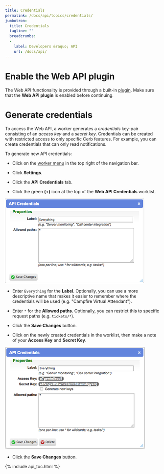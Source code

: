 ```yaml
---
title: Credentials
permalink: /docs/api/topics/credentials/
jumbotron:
  title: Credentials
  tagline: ""
  breadcrumbs:
  -
    label: Developers &raquo; API
    url: /docs/api/
---
```


# Enable the Web API plugin

The Web API functionality is provided through a built-in [plugin](/docs/plugins/). Make sure that the **Web API plugin** is enabled before continuing.

# Generate credentials

To access the Web API, a worker generates a *credentials* key-pair consisting of an *access key* and a *secret key*.  Credentials can be created with restricted access to only specific Cerb features. For example, you can create credentials that can only read notifications.

To generate new API credentials:

* Click on the [worker menu](/docs/navigation/#worker-menu) in the top right of the navigation bar.

* Click **Settings**.

* Click the **API Credentials** tab.

* Click the green **(+)** icon at the top of the **Web API Credentials** worklist.

<div class="cerb-screenshot">
<img src="/assets/images/docs/api/new_credentials_dialog.png" class="screenshot">
</div>

* Enter `Everything` for the **Label**.  Optionally, you can use a more descriptive name that makes it easier to remember where the credentials will be used (e.g. "Campfire Virtual Attendant").

* Enter `*` for the **Allowed paths**.  Optionally, you can restrict this to specific request paths (e.g. `tickets/*`).

* Click the **Save Changes** button.

* Click on the newly created credentials in the worklist, then make a note of your **Access Key** and **Secret Key**.

<div class="cerb-screenshot">
<img src="/assets/images/docs/api/credentials.png" class="screenshot">
</div>

* Click the **Save Changes** button.

{% include api_toc.html %}